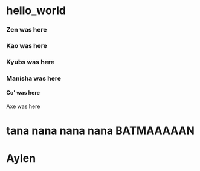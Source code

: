 # hello_world

### Zen was here

### Kao was here

### Kyubs was here

### Manisha was here

#### Co' was here
Axe was here
# tana nana nana nana BATMAAAAAN #
# Aylen
